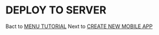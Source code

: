 # DEPLOY TO SERVER

Bact to [MENU TUTORIAL](https://vneu.github.io/FLEXURIO-CLI)
Next to [CREATE NEW MOBILE APP](https://vneu.github.io/FLEXURIO-CLI/doc/mobile_init)
